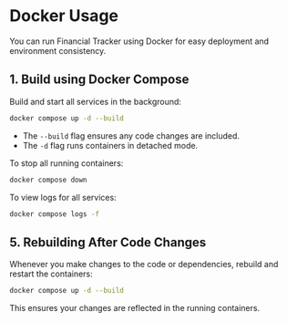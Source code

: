 # Docker Usage

You can run Financial Tracker using Docker for easy deployment and environment consistency.
## 1. Build using Docker Compose

Build and start all services in the background:

```sh
docker compose up -d --build
```

- The `--build` flag ensures any code changes are included.
- The `-d` flag runs containers in detached mode.

To stop all running containers:

```sh
docker compose down
```

To view logs for all services:

```sh
docker compose logs -f
```

## 5. Rebuilding After Code Changes

Whenever you make changes to the code or dependencies, rebuild and restart the containers:

```sh
docker compose up -d --build
```

This ensures your changes are reflected in the running containers.